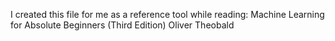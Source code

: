 I created this file for me as a reference tool while reading:
Machine Learning for Absolute Beginners (Third Edition)
Oliver Theobald
